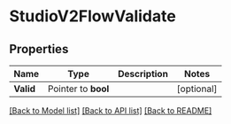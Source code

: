 # StudioV2FlowValidate

## Properties

Name | Type | Description | Notes
------------ | ------------- | ------------- | -------------
**Valid** | Pointer to **bool** |  | [optional] 

[[Back to Model list]](../README.md#documentation-for-models) [[Back to API list]](../README.md#documentation-for-api-endpoints) [[Back to README]](../README.md)


